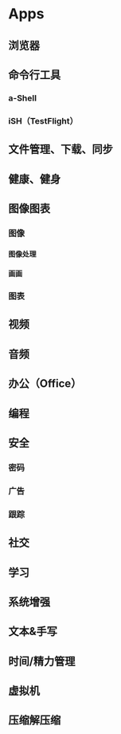 # Apps

## 浏览器

## 命令行工具

### a-Shell

### iSH（TestFlight）

## 文件管理、下载、同步

## 健康、健身

## 图像图表

### 图像

#### 图像处理

#### 画画

### 图表

## 视频

## 音频

## 办公（Office）

## 编程

## 安全

### 密码

### 广告

### 跟踪

## 社交

## 学习

## 系统增强

## 文本&手写

## 时间/精力管理

## 虚拟机

## 压缩解压缩






